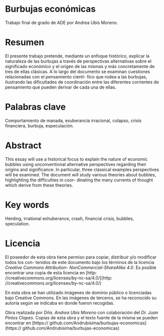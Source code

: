 Burbujas económicas
===================

Trabajo final de grado de ADE por Andrea Ubis Moreno.

# Resumen
El presente trabajo pretende, mediante un enfoque histórico, explicar la naturaleza de las
burbujas a través de perspectivas alternativas sobre el significado económico y el origen de
las mismas y más concretamente de tres de ellas clásicas.
A lo largo del documento se examinan cuestiones relacionadas con el pensamiento cientí-
fico que rodea a las burbujas, ilustrando las dificultades de coordinación entre las diferentes
corrientes de pensamiento que pueden derivar de cada una de ellas.

# Palabras clave
Comportamiento de manada, exuberancia irracional, colapso, crisis financiera, burbuja,
especulación.

# Abstract
This essay will use a historical focus to explain the nature of economic bubbles using
unconventional alternative perspectives regarding their origins and significance. In particular,
three classical examples perspectives will be examined.
The document will study various theories about bubbles, highlighting the difficulties in coor-
dinating the many currents of thought which derive from these theories.

# Key words
Herding, irrational exhuberance, crash, financial crisis, bubbles, speculation.


# Licencia

El poseedor de esta obra tiene permiso para copiar, distribuir y/o modificar todos los con-
tenidos de este documento bajo los términos de la licencia *Creative Commons Attribution-
NonCommercial-ShareAlike 4.0*. Es posible encontrar una copia de esta licencia en [http:
//creativecommons.org/licenses/by-nc-sa/4.0/](http:
//creativecommons.org/licenses/by-nc-sa/4.0/)

En esta obra se han utilizado imágenes de dominio público o licenciadas bajo Creative
Commons. En las imágenes de terceros, se ha reconocido su autoría según se indicaba en
donde fueron recogidas.

Obra realizada por *Dña. Andrea Ubis Moreno* con colaboración del *Dr. Juan Pintos Clapés*.
Copias de esta obra y el texto fuente de la misma se pueden encontrar en [https://
github.com/Andrubisima/burbujas-economicas](https://
github.com/Andrubisima/burbujas-economicas)

